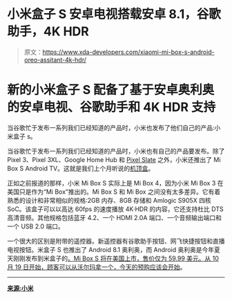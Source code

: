 # 小米盒子 S 安卓电视搭载安卓 8.1，谷歌助手，4K HDR

> 原文：<https://www.xda-developers.com/xiaomi-mi-box-s-android-oreo-assitant-4k-hdr/>

# 新的小米盒子 S 配备了基于安卓奥利奥的安卓电视、谷歌助手和 4K HDR 支持

当谷歌忙于发布一系列我们已经知道的产品时，小米也发布了他们自己的产品:小米盒子 s。

当谷歌忙于发布一系列我们已经知道的产品时，小米也有自己的产品要发布。除了 Pixel 3、Pixel 3XL、Google Home Hub 和 [Pixel Slate](https://www.xda-developers.com/google-pixel-slate-detachable-chrome-os-tablet/) 之外，小米还推出了 Mi Box S Android TV。这就是我们上个月听说的[机顶盒](https://www.xda-developers.com/xiaomi-mi-box-4-mi-box-s/)。

正如之前报道的那样，小米 Mi Box S 实际上是 Mi Box 4，因为小米 Mi Box 3 在美国只是作为“Mi Box”推出的。Mi Box S 和 Mi Box 之间没有太多差异。它有着熟悉的设计和非常相似的规格:2GB 内存、8GB 存储和 Amlogic S905X 四核 SoC。该盒子可以以高达 60fps 的速度播放 4K·HDR 的内容，它还支持杜比 DTS 高清音频。其他规格包括蓝牙 4.2、一个 HDMI 2.0A 端口、一个音频输出端口和一个 USB 2.0 端口。

一个很大的区别是附带的遥控器。新遥控器有谷歌助手按钮、网飞快捷按钮和直播电视按钮。米盒子 S 也推出了 Android 8.1 奥利奥，而 Android 奥利奥是今年夏天刚刚发布到米盒子的[。Mi Box S 将在美国上市，售价仅为 59.99 美元。从 10 月 19 日开始，顾客可以从沃尔玛拿一个，今天](https://www.xda-developers.com/xiaomi-mi-box-android-oreo-beta-re-opened/)[的预购应该会开始](https://www.walmart.com/ip/677842593)。

* * *

[**来源:小米**](https://www.mi.com/us/mi-box-s/)